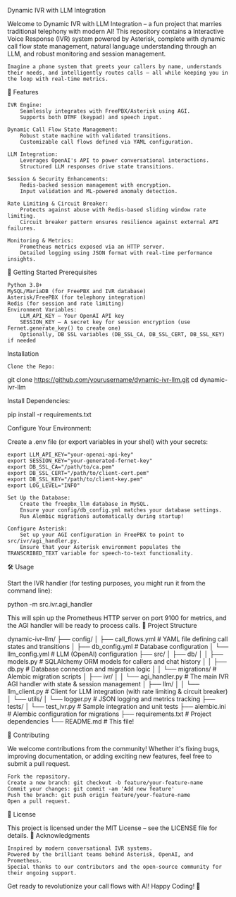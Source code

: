 Dynamic IVR with LLM Integration

Welcome to Dynamic IVR with LLM Integration – a fun project that marries traditional telephony with modern AI! This repository contains a Interactive Voice Response (IVR) system powered by Asterisk, complete with dynamic call flow state management, natural language understanding through an LLM, and robust monitoring and session management.

    Imagine a phone system that greets your callers by name, understands their needs, and intelligently routes calls – all while keeping you in the loop with real-time metrics.

🚀 Features

    IVR Engine:
        Seamlessly integrates with FreePBX/Asterisk using AGI.
        Supports both DTMF (keypad) and speech input.

    Dynamic Call Flow State Management:
        Robust state machine with validated transitions.
        Customizable call flows defined via YAML configuration.

    LLM Integration:
        Leverages OpenAI's API to power conversational interactions.
        Structured LLM responses drive state transitions.

    Session & Security Enhancements:
        Redis-backed session management with encryption.
        Input validation and ML-powered anomaly detection.

    Rate Limiting & Circuit Breaker:
        Protects against abuse with Redis-based sliding window rate limiting.
        Circuit breaker pattern ensures resilience against external API failures.

    Monitoring & Metrics:
        Prometheus metrics exposed via an HTTP server.
        Detailed logging using JSON format with real-time performance insights.

🎉 Getting Started
Prerequisites

    Python 3.8+
    MySQL/MariaDB (for FreePBX and IVR database)
    Asterisk/FreePBX (for telephony integration)
    Redis (for session and rate limiting)
    Environment Variables:
        LLM_API_KEY – Your OpenAI API key
        SESSION_KEY – A secret key for session encryption (use Fernet.generate_key() to create one)
        Optionally, DB SSL variables (DB_SSL_CA, DB_SSL_CERT, DB_SSL_KEY) if needed

Installation

    Clone the Repo:

git clone https://github.com/yourusername/dynamic-ivr-llm.git
cd dynamic-ivr-llm

Install Dependencies:

pip install -r requirements.txt

Configure Your Environment:

Create a .env file (or export variables in your shell) with your secrets:

    export LLM_API_KEY="your-openai-api-key"
    export SESSION_KEY="your-generated-fernet-key"
    export DB_SSL_CA="/path/to/ca.pem"
    export DB_SSL_CERT="/path/to/client-cert.pem"
    export DB_SSL_KEY="/path/to/client-key.pem"
    export LOG_LEVEL="INFO"

    Set Up the Database:
        Create the freepbx_llm database in MySQL.
        Ensure your config/db_config.yml matches your database settings.
        Run Alembic migrations automatically during startup!

    Configure Asterisk:
        Set up your AGI configuration in FreePBX to point to src/ivr/agi_handler.py.
        Ensure that your Asterisk environment populates the TRANSCRIBED_TEXT variable for speech-to-text functionality.

🛠 Usage

Start the IVR handler (for testing purposes, you might run it from the command line):

python -m src.ivr.agi_handler

This will spin up the Prometheus HTTP server on port 9100 for metrics, and the AGI handler will be ready to process calls.
📂 Project Structure

dynamic-ivr-llm/
├── config/
│   ├── call_flows.yml          # YAML file defining call states and transitions
│   ├── db_config.yml           # Database configuration
│   └── llm_config.yml          # LLM (OpenAI) configuration
├── src/
│   ├── db/
│   │   ├── models.py           # SQLAlchemy ORM models for callers and chat history
│   │   ├── db.py               # Database connection and migration logic
│   │   └── migrations/         # Alembic migration scripts
│   ├── ivr/
│   │   └── agi_handler.py      # The main IVR AGI handler with state & session management
│   ├── llm/
│   │   └── llm_client.py       # Client for LLM integration (with rate limiting & circuit breaker)
│   └── utils/
│       └── logger.py           # JSON logging and metrics tracking
├── tests/
│   └── test_ivr.py           # Sample integration and unit tests
├── alembic.ini               # Alembic configuration for migrations
├── requirements.txt          # Project dependencies
└── README.md                 # This file!


🤝 Contributing

We welcome contributions from the community! Whether it's fixing bugs, improving documentation, or adding exciting new features, feel free to submit a pull request.

    Fork the repository.
    Create a new branch: git checkout -b feature/your-feature-name
    Commit your changes: git commit -am 'Add new feature'
    Push the branch: git push origin feature/your-feature-name
    Open a pull request.

📝 License

This project is licensed under the MIT License – see the LICENSE file for details.
🌟 Acknowledgments

    Inspired by modern conversational IVR systems.
    Powered by the brilliant teams behind Asterisk, OpenAI, and Prometheus.
    Special thanks to our contributors and the open-source community for their ongoing support.

Get ready to revolutionize your call flows with AI!
Happy Coding! 🚀
